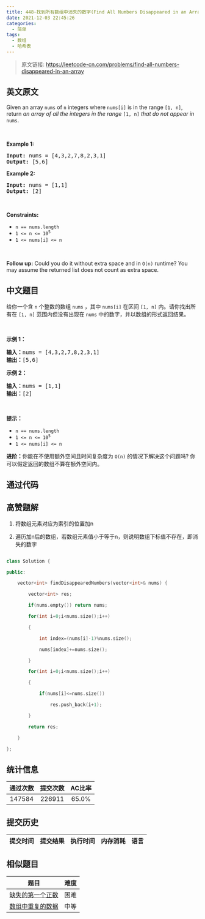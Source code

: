 ```yaml
---
title: 448-找到所有数组中消失的数字(Find All Numbers Disappeared in an Array)
date: 2021-12-03 22:45:26
categories:
  - 简单
tags:
  - 数组
  - 哈希表
---
```


> 原文链接: https://leetcode-cn.com/problems/find-all-numbers-disappeared-in-an-array


## 英文原文
<div><p>Given an array <code>nums</code> of <code>n</code> integers where <code>nums[i]</code> is in the range <code>[1, n]</code>, return <em>an array of all the integers in the range</em> <code>[1, n]</code> <em>that do not appear in</em> <code>nums</code>.</p>

<p>&nbsp;</p>
<p><strong>Example 1:</strong></p>
<pre><strong>Input:</strong> nums = [4,3,2,7,8,2,3,1]
<strong>Output:</strong> [5,6]
</pre><p><strong>Example 2:</strong></p>
<pre><strong>Input:</strong> nums = [1,1]
<strong>Output:</strong> [2]
</pre>
<p>&nbsp;</p>
<p><strong>Constraints:</strong></p>

<ul>
	<li><code>n == nums.length</code></li>
	<li><code>1 &lt;= n &lt;= 10<sup>5</sup></code></li>
	<li><code>1 &lt;= nums[i] &lt;= n</code></li>
</ul>

<p>&nbsp;</p>
<p><strong>Follow up:</strong> Could you do it without extra space and in <code>O(n)</code> runtime? You may assume the returned list does not count as extra space.</p>
</div>

## 中文题目
<div><p>给你一个含 <code>n</code> 个整数的数组 <code>nums</code> ，其中 <code>nums[i]</code> 在区间 <code>[1, n]</code> 内。请你找出所有在 <code>[1, n]</code> 范围内但没有出现在 <code>nums</code> 中的数字，并以数组的形式返回结果。</p>

<p> </p>

<p><strong>示例 1：</strong></p>

<pre>
<strong>输入：</strong>nums = [4,3,2,7,8,2,3,1]
<strong>输出：</strong>[5,6]
</pre>

<p><strong>示例 2：</strong></p>

<pre>
<strong>输入：</strong>nums = [1,1]
<strong>输出：</strong>[2]
</pre>

<p> </p>

<p><strong>提示：</strong></p>

<ul>
	<li><code>n == nums.length</code></li>
	<li><code>1 <= n <= 10<sup>5</sup></code></li>
	<li><code>1 <= nums[i] <= n</code></li>
</ul>

<p><strong>进阶：</strong>你能在不使用额外空间且时间复杂度为<em> </em><code>O(n)</code><em> </em>的情况下解决这个问题吗? 你可以假定返回的数组不算在额外空间内。</p>
</div>

## 通过代码
<RecoDemo>
</RecoDemo>


## 高赞题解
1. 将数组元素对应为索引的位置加n

2. 遍历加n后的数组，若数组元素值小于等于n，则说明数组下标值不存在，即消失的数字

``` C++

class Solution {

public:

    vector<int> findDisappearedNumbers(vector<int>& nums) {

        vector<int> res;

        if(nums.empty()) return nums;

        for(int i=0;i<nums.size();i++)

        {

            int index=(nums[i]-1)%nums.size();

            nums[index]+=nums.size();

        }

        for(int i=0;i<nums.size();i++)

        {

            if(nums[i]<=nums.size())

                res.push_back(i+1);

        }

        return res;

    }

};

```

## 统计信息
| 通过次数 | 提交次数 | AC比率 |
| :------: | :------: | :------: |
|    147584    |    226911    |   65.0%   |

## 提交历史
| 提交时间 | 提交结果 | 执行时间 |  内存消耗  | 语言 |
| :------: | :------: | :------: | :--------: | :--------: |


## 相似题目
|                             题目                             | 难度 |
| :----------------------------------------------------------: | :---------: |
| [缺失的第一个正数](https://leetcode-cn.com/problems/first-missing-positive/) | 困难|
| [数组中重复的数据](https://leetcode-cn.com/problems/find-all-duplicates-in-an-array/) | 中等|
